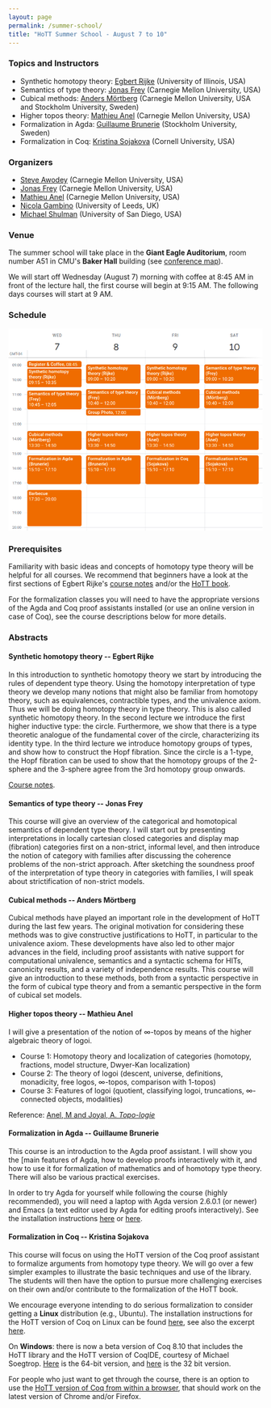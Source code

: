 ```yaml
---
layout: page
permalink: /summer-school/
title: "HoTT Summer School - August 7 to 10"
---
```


### Topics and Instructors

* Synthetic homotopy theory: [Egbert Rijke](https://github.com/EgbertRijke) (University of Illinois, USA)
* Semantics of type theory: [Jonas Frey](https://sites.google.com/site/jonasfreysite/) (Carnegie Mellon University, USA)
* Cubical methods: [Anders Mörtberg](http://www.cs.cmu.edu/~amoertbe/) (Carnegie Mellon University, USA and Stockholm University, Sweden)
* Higher topos theory: [Mathieu Anel](http://mathieu.anel.free.fr) (Carnegie Mellon University, USA)
* Formalization in Agda: [Guillaume Brunerie](https://guillaumebrunerie.github.io) (Stockholm University, Sweden)
* Formalization in Coq: [Kristina Sojakova](http://www.cs.cornell.edu/~ks858/) (Cornell University, USA)

### Organizers

* [Steve Awodey](https://www.andrew.cmu.edu/user/awodey/) (Carnegie Mellon University, USA)
* [Jonas Frey](https://sites.google.com/site/jonasfreysite/) (Carnegie Mellon University, USA)
* [Mathieu Anel](http://mathieu.anel.free.fr/) (Carnegie Mellon University, USA)
* [Nicola Gambino](http://www1.maths.leeds.ac.uk/~pmtng/) (University of Leeds, UK)
* [Michael Shulman](http://home.sandiego.edu/~shulman/) (University of San Diego, USA)

### Venue

The summer school will take place in the **Giant Eagle Auditorium**, room number
A51 in CMU's **Baker Hall** building (see [conference
map](https://drive.google.com/open?id=1Eq3-6x6P75jL6tUcY7eDLOuoL2-7NbHc&usp=sharing)).

We will start off Wednesday (August 7) morning with coffee at 8:45 AM in front
of the lecture hall, the first course will begin at 9:15 AM. The following days
courses will start at 9 AM.

### Schedule

![Summer school program](/images/ss-schedule.png)

### Prerequisites

Familiarity with basic ideas and concepts of homotopy type theory will be
helpful for all courses. We recommend that beginners have a look at the first
sections of Egbert Rijke's [course notes](/images/hott-intro-rijke.pdf)
and/or the [HoTT
book](https://hott.github.io/book/nightly/hott-online-1212-g0d25f68.pdf).

For the formalization classes you will need to have the appropriate versions of
the Agda and Coq proof assistants installed (or use an online version in case of
Coq), see the course descriptions below for more details.

### Abstracts

#### Synthetic homotopy theory -- Egbert Rijke

In this introduction to synthetic homotopy theory we start by introducing the
rules of dependent type theory. Using the homotopy interpretation of type theory
we develop many notions that might also be familiar from homotopy theory, such
as equivalences, contractible types, and the univalence axiom. Thus we will be
doing homotopy theory in type theory. This is also called synthetic homotopy
theory. In the second lecture we introduce the first higher inductive type: the
circle. Furthermore, we show that there is a type theoretic analogue of the
fundamental cover of the circle, characterizing its identity type. In the third
lecture we introduce homotopy groups of types, and show how to construct the
Hopf fibration. Since the circle is a 1-type, the Hopf fibration can be used to
show that the homotopy groups of the 2-sphere and the 3-sphere agree from the
3rd homotopy group onwards.

[Course notes](/images/hott-intro-rijke.pdf).

#### Semantics of type theory -- Jonas Frey

This course will give an overview of the categorical and homotopical semantics
of dependent type theory. I will start out by presenting interpretations in
locally cartesian closed categories and display map (fibration) categories first
on a non-strict, informal level, and then introduce the notion of category
with families after discussing the coherence problems of the non-strict
approach. After sketching the soundness proof of the interpretation of type
theory in categories with families, I will speak about strictification of
non-strict models.

#### Cubical methods -- Anders Mörtberg

Cubical methods have played an important role in the development of HoTT during
the last few years. The original motivation for considering these methods was to
give constructive justifications to HoTT, in particular to the univalence axiom.
These developments have also led to other major advances in the field, including
proof assistants with native support for computational univalence, semantics and
a syntactic schema for HITs, canonicity results, and a variety of independence
results. This course will give an introduction to these methods, both from a
syntactic perspective in the form of cubical type theory and from a semantic
perspective in the form of cubical set models.

#### Higher topos theory -- Mathieu Anel


I will give a presentation of the notion of ∞-topos by means of the higher
algebraic theory of logoi.

* Course 1: Homotopy theory and localization of categories (homotopy, fractions,
model structure, Dwyer-Kan localization)
* Course 2: The theory of logoi (descent, universe, definitions, monadicity, free
logos, ∞-topos, comparison with 1-topos)
* Course 3: Features of logoi (quotient, classifying logoi, truncations,
∞-connected objects, modalities)

Reference: [Anel, M and Joyal, A.
*Topo-logie*](http://mathieu.anel.free.fr/mat/doc/Anel-Joyal-Topo-logie.pdf)

#### Formalization in Agda -- Guillaume Brunerie

This course is an introduction to the Agda proof assistant. I will show you the
[main features of Agda, how to develop proofs interactively with it, and how to
use it for formalization of mathematics and of homotopy type theory. There will
also be various practical exercises.

In order to try Agda for yourself while following the course (highly
recommended), you will need a laptop with Agda version 2.6.0.1 (or newer) and
Emacs (a text editor used by Agda for editing proofs interactively). See the
installation instructions
[here](https://hott.github.io/HoTT-2019/agda-installation/) or
[here](https://agda.readthedocs.io/en/v2.6.0.1/getting-started/installation.html).

#### Formalization in Coq -- Kristina Sojakova

This course will focus on using the HoTT version of the Coq proof assistant to
formalize arguments from homotopy type theory. We will go over a few simpler
examples to illustrate the basic techniques and use of the library. The students
will then have the option to pursue more challenging exercises on their own
and/or contribute to the formalization of the HoTT book.

We encourage everyone intending to do serious formalization to consider getting
a **Linux** distribution (e.g., Ubuntu). The installation instructions for the
HoTT version of Coq on Linux can be found
[here](https://github.com/HoTT/HoTT/blob/master/INSTALL.md), see also the
excerpt [here](https://hott.github.io/HoTT-2019/coq-installation/).

On **Windows**: there is now a beta version of Coq 8.10 that includes the HoTT
library and the HoTT version of CoqIDE, courtesy of Michael Soegtrop.
[Here](https://gitlab.com/coq/coq/-/jobs/261177798/artifacts/browse/artifacts/)
is the 64-bit version, and
[here](https://gitlab.com/coq/coq/-/jobs/261177800/artifacts/browse/artifacts/)
is the 32 bit version.

For people who just want to get through the course, there is an option to use
the [HoTT version of Coq from within a browser](https://x80.org/rhino-hott/),
that should work on the latest version of Chrome and/or Firefox.
